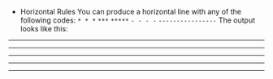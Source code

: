 * Horizontal Rules
You can produce a horizontal line with any of the following codes:
`* * *`
`***`
`*****`
`- - - -`
`----------------`
The output looks like this:
* * *
***
*****
- - - -
------------------
